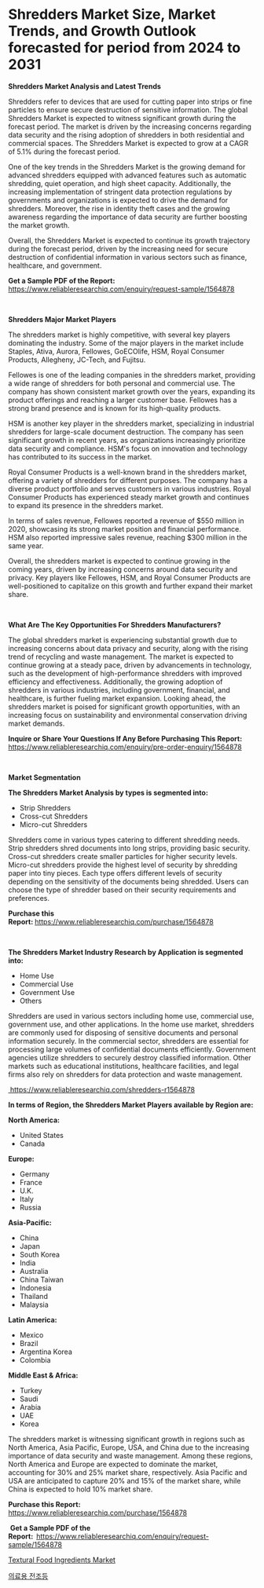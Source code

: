 <p><h1>Shredders Market Size, Market Trends, and Growth Outlook forecasted for period from 2024 to 2031</h1></p><p><strong>Shredders Market Analysis and Latest Trends</strong></p>
<p><p>Shredders refer to devices that are used for cutting paper into strips or fine particles to ensure secure destruction of sensitive information. The global Shredders Market is expected to witness significant growth during the forecast period. The market is driven by the increasing concerns regarding data security and the rising adoption of shredders in both residential and commercial spaces. The Shredders Market is expected to grow at a CAGR of 5.1% during the forecast period.</p><p>One of the key trends in the Shredders Market is the growing demand for advanced shredders equipped with advanced features such as automatic shredding, quiet operation, and high sheet capacity. Additionally, the increasing implementation of stringent data protection regulations by governments and organizations is expected to drive the demand for shredders. Moreover, the rise in identity theft cases and the growing awareness regarding the importance of data security are further boosting the market growth.</p><p>Overall, the Shredders Market is expected to continue its growth trajectory during the forecast period, driven by the increasing need for secure destruction of confidential information in various sectors such as finance, healthcare, and government.</p></p>
<p><strong>Get a Sample PDF of the Report:&nbsp;</strong> <a href="https://www.reliableresearchiq.com/enquiry/request-sample/1564878">https://www.reliableresearchiq.com/enquiry/request-sample/1564878</a></p>
<p>&nbsp;</p>
<p><strong>Shredders Major Market Players</strong></p>
<p><p>The shredders market is highly competitive, with several key players dominating the industry. Some of the major players in the market include Staples, Ativa, Aurora, Fellowes, GoECOlife, HSM, Royal Consumer Products, Allegheny, JC-Tech, and Fujitsu.</p><p>Fellowes is one of the leading companies in the shredders market, providing a wide range of shredders for both personal and commercial use. The company has shown consistent market growth over the years, expanding its product offerings and reaching a larger customer base. Fellowes has a strong brand presence and is known for its high-quality products.</p><p>HSM is another key player in the shredders market, specializing in industrial shredders for large-scale document destruction. The company has seen significant growth in recent years, as organizations increasingly prioritize data security and compliance. HSM's focus on innovation and technology has contributed to its success in the market.</p><p>Royal Consumer Products is a well-known brand in the shredders market, offering a variety of shredders for different purposes. The company has a diverse product portfolio and serves customers in various industries. Royal Consumer Products has experienced steady market growth and continues to expand its presence in the shredders market.</p><p>In terms of sales revenue, Fellowes reported a revenue of $550 million in 2020, showcasing its strong market position and financial performance. HSM also reported impressive sales revenue, reaching $300 million in the same year.</p><p>Overall, the shredders market is expected to continue growing in the coming years, driven by increasing concerns around data security and privacy. Key players like Fellowes, HSM, and Royal Consumer Products are well-positioned to capitalize on this growth and further expand their market share.</p></p>
<p>&nbsp;</p>
<p><strong>What Are The Key Opportunities For Shredders Manufacturers?</strong></p>
<p><p>The global shredders market is experiencing substantial growth due to increasing concerns about data privacy and security, along with the rising trend of recycling and waste management. The market is expected to continue growing at a steady pace, driven by advancements in technology, such as the development of high-performance shredders with improved efficiency and effectiveness. Additionally, the growing adoption of shredders in various industries, including government, financial, and healthcare, is further fueling market expansion. Looking ahead, the shredders market is poised for significant growth opportunities, with an increasing focus on sustainability and environmental conservation driving market demands.</p></p>
<p><strong>Inquire or Share Your Questions If Any Before Purchasing This Report:</strong> <a href="https://www.reliableresearchiq.com/enquiry/pre-order-enquiry/1564878">https://www.reliableresearchiq.com/enquiry/pre-order-enquiry/1564878</a></p>
<p>&nbsp;</p>
<p><strong>Market Segmentation</strong></p>
<p><strong>The Shredders Market Analysis by types is segmented into:</strong></p>
<p><ul><li>Strip Shredders</li><li>Cross-cut Shredders</li><li>Micro-cut Shredders</li></ul></p>
<p><p>Shredders come in various types catering to different shredding needs. Strip shredders shred documents into long strips, providing basic security. Cross-cut shredders create smaller particles for higher security levels. Micro-cut shredders provide the highest level of security by shredding paper into tiny pieces. Each type offers different levels of security depending on the sensitivity of the documents being shredded. Users can choose the type of shredder based on their security requirements and preferences.</p></p>
<p><strong>Purchase this Report:&nbsp;</strong><a href="https://www.reliableresearchiq.com/purchase/1564878">https://www.reliableresearchiq.com/purchase/1564878</a></p>
<p>&nbsp;</p>
<p><strong>The Shredders Market Industry Research by Application is segmented into:</strong></p>
<p><ul><li>Home Use</li><li>Commercial Use</li><li>Government Use</li><li>Others</li></ul></p>
<p><p>Shredders are used in various sectors including home use, commercial use, government use, and other applications. In the home use market, shredders are commonly used for disposing of sensitive documents and personal information securely. In the commercial sector, shredders are essential for processing large volumes of confidential documents efficiently. Government agencies utilize shredders to securely destroy classified information. Other markets such as educational institutions, healthcare facilities, and legal firms also rely on shredders for data protection and waste management.</p></p>
<p><a href="https://www.reliableresearchiq.com/shredders-r1564878">&nbsp;https://www.reliableresearchiq.com/shredders-r1564878</a></p>
<p><strong>In terms of Region, the Shredders Market Players available by Region are:</strong></p>
<p>
    <p> <strong> North America: </strong>
        <ul>
            <li>United States</li>
            <li>Canada</li>
        </ul>
        </p> 
    <p> <strong> Europe: </strong>
        <ul>
            <li>Germany</li>
            <li>France</li>
            <li>U.K.</li>
            <li>Italy</li>
            <li>Russia</li>
        </ul>
        </p> 
    <p> <strong> Asia-Pacific: </strong>
        <ul>
            <li>China</li>
            <li>Japan</li>
            <li>South Korea</li>
            <li>India</li>
            <li>Australia</li>
            <li>China Taiwan</li>
            <li>Indonesia</li>
            <li>Thailand</li>
            <li>Malaysia</li>
        </ul>
        </p> 
    <p> <strong> Latin America: </strong>
        <ul>
            <li>Mexico</li>
            <li>Brazil</li>
            <li>Argentina Korea</li>
            <li>Colombia</li>
        </ul>
        </p> 
    <p> <strong> Middle East & Africa: </strong>
        <ul>
            <li>Turkey</li>
            <li>Saudi</li>
            <li>Arabia</li>
            <li>UAE</li>
            <li>Korea</li>
        </ul>
    </p>
    </p>
<p><p>The shredders market is witnessing significant growth in regions such as North America, Asia Pacific, Europe, USA, and China due to the increasing importance of data security and waste management. Among these regions, North America and Europe are expected to dominate the market, accounting for 30% and 25% market share, respectively. Asia Pacific and USA are anticipated to capture 20% and 15% of the market share, while China is expected to hold 10% market share.</p></p>
<p><strong>Purchase this Report: </strong><a href="https://www.reliableresearchiq.com/purchase/1564878">https://www.reliableresearchiq.com/purchase/1564878</a></p>
<p>&nbsp;<strong>Get a Sample PDF of the Report:&nbsp;&nbsp;</strong><a href="https://www.reliableresearchiq.com/enquiry/request-sample/1564878">https://www.reliableresearchiq.com/enquiry/request-sample/1564878</a></p>
<p><strong></strong></p>
<p><p><a href="https://github.com/BerryGuann/Market-Research-Report-List-1/blob/main/textural-food-ingredients-market.md">Textural Food Ingredients Market</a></p><p><a href="https://github.com/vss5505pa7z1p/Market-Research-Report-List-3/blob/main/402780947761.md">의료용 전조등</a></p></p>
